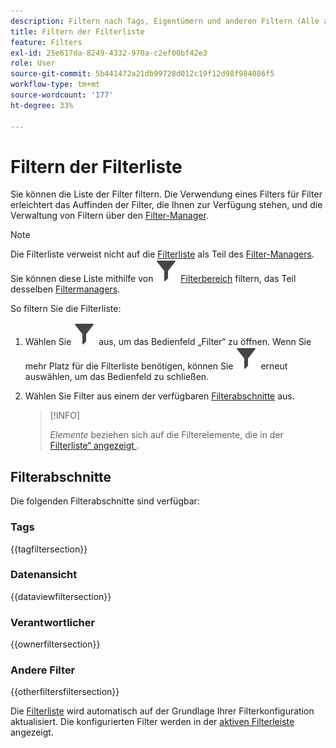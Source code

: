 ```yaml
---
description: Filtern nach Tags, Eigentümern und anderen Filtern (Alle anzeigen, Meine, Für mich freigegeben, Favoriten und Genehmigt).
title: Filtern der Filterliste
feature: Filters
exl-id: 25e617da-8249-4332-970a-c2ef00bf42e3
role: User
source-git-commit: 5b441472a21db99728d012c19f12d98f984086f5
workflow-type: tm+mt
source-wordcount: '177'
ht-degree: 33%

---
```


# Filtern der Filterliste

Sie können die Liste der Filter filtern. Die Verwendung eines Filters für Filter erleichtert das Auffinden der Filter, die Ihnen zur Verfügung stehen, und die Verwaltung von Filtern über den [Filter-Manager](manage-filters.md).

>[!NOTE]
>
>Die Filterliste verweist nicht auf die [Filterliste](manage-filters.md#filters-list) als Teil des [Filter-Managers](manage-filters.md). Sie können diese Liste mithilfe von ![Filter](/help/assets/icons/Filter.svg) [Filterbereich](manage-filters.md#filter-panel) filtern, das Teil desselben [Filtermanagers](manage-filters.md).
>


So filtern Sie die Filterliste:

1. Wählen Sie ![Filter](/help/assets/icons/Filter.svg) aus, um das Bedienfeld „Filter“ zu öffnen. Wenn Sie mehr Platz für die Filterliste benötigen, können Sie ![Filter](/help/assets/icons/Filter.svg) erneut auswählen, um das Bedienfeld zu schließen.
1. Wählen Sie Filter aus einem der verfügbaren [Filterabschnitte](#filter-sections) aus.

   >[!INFO]
   >
   >*Elemente* beziehen sich auf die Filterelemente, die in der [Filterliste“ angezeigt ](manage-filters.md#filters-list).
   > 

## Filterabschnitte

Die folgenden Filterabschnitte sind verfügbar:

### Tags

{{tagfiltersection}}

### Datenansicht

{{dataviewfiltersection}}

### Verantwortlicher

{{ownerfiltersection}}


### Andere Filter

{{otherfiltersfiltersection}}


Die [Filterliste](manage-filters.md#filters-list) wird automatisch auf der Grundlage Ihrer Filterkonfiguration aktualisiert. Die konfigurierten Filter werden in der [aktiven Filterleiste](manage-filters.md#active-filter-bar) angezeigt.
